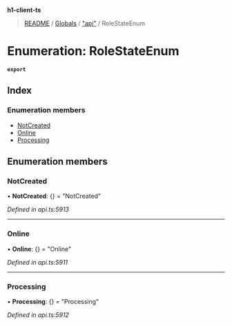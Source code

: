 **h1-client-ts**

> [README](../README.md) / [Globals](../globals.md) / ["api"](../modules/_api_.md) / RoleStateEnum

# Enumeration: RoleStateEnum

**`export`** 

## Index

### Enumeration members

* [NotCreated](_api_.rolestateenum.md#notcreated)
* [Online](_api_.rolestateenum.md#online)
* [Processing](_api_.rolestateenum.md#processing)

## Enumeration members

### NotCreated

•  **NotCreated**: {} = "NotCreated"

*Defined in api.ts:5913*

___

### Online

•  **Online**: {} = "Online"

*Defined in api.ts:5911*

___

### Processing

•  **Processing**: {} = "Processing"

*Defined in api.ts:5912*
